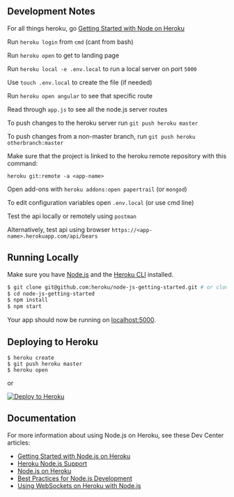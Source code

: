 ## Development Notes

For all things heroku, go [Getting Started with Node on Heroku](https://devcenter.heroku.com/articles/getting-started-with-nodejs)

Run `heroku login` from `cmd` (cant from bash)

Run `heroku open` to get to landing page

Run `heroku local -e .env.local` to run a local server on port `5000`

Use `touch .env.local` to create the file (if needed)

Run `heroku open angular` to see that specific route

Read through `app.js` to see all the node.js server routes

To push changes to the heroku server run `git push heroku master`

To push changes from a non-master branch, run `git push heroku otherbranch:master`

Make sure that the project is linked to the heroku remote repository with this command:

`heroku git:remote -a <app-name>`

Open add-ons with `heroku addons:open papertrail` (or `mongod`)

To edit configuration variables open `.env.local` (or use cmd line)

Test the api locally or remotely using `postman`

Alternatively, test api using browser `https://<app-name>.herokuapp.com/api/bears` 

## Running Locally

Make sure you have [Node.js](http://nodejs.org/) and the [Heroku CLI](https://cli.heroku.com/) installed.

```sh
$ git clone git@github.com:heroku/node-js-getting-started.git # or clone your own fork
$ cd node-js-getting-started
$ npm install
$ npm start
```

Your app should now be running on [localhost:5000](http://localhost:5000/).

## Deploying to Heroku

```
$ heroku create
$ git push heroku master
$ heroku open
```
or

[![Deploy to Heroku](https://www.herokucdn.com/deploy/button.png)](https://heroku.com/deploy)

## Documentation

For more information about using Node.js on Heroku, see these Dev Center articles:

- [Getting Started with Node.js on Heroku](https://devcenter.heroku.com/articles/getting-started-with-nodejs)
- [Heroku Node.js Support](https://devcenter.heroku.com/articles/nodejs-support)
- [Node.js on Heroku](https://devcenter.heroku.com/categories/nodejs)
- [Best Practices for Node.js Development](https://devcenter.heroku.com/articles/node-best-practices)
- [Using WebSockets on Heroku with Node.js](https://devcenter.heroku.com/articles/node-websockets)
